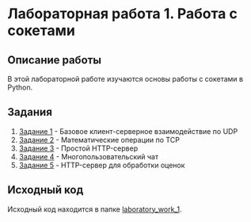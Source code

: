 # Лабораторная работа 1. Работа с сокетами

## Описание работы

В этой лабораторной работе изучаются основы работы с сокетами в Python.

## Задания

1. [Задание 1](1.md) - Базовое клиент-серверное взаимодействие по UDP
2. [Задание 2](2.md) - Математические операции по TCP  
3. [Задание 3](3.md) - Простой HTTP-сервер
4. [Задание 4](4.md) - Многопользовательский чат
5. [Задание 5](5.md) - HTTP-сервер для обработки оценок

## Исходный код

Исходный код находится в папке [laboratory_work_1](..%2F..%2Flaboratory_work_1).